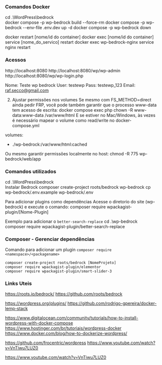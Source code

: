 ### Comandos Docker
cd .\WordPress\bedrock\
docker compose -p wp-bedrock build --force-rm
docker compose -p wp-bedrock --env-file .env.dev up -d
docker compose -p wp-bedrock down

docker restart [nome/id do container]
docker exec [nome/id do container] service [nome_do_servico] restart
docker exec wp-bedrock-nginx service nginx restart

### Acessos
http://localhost:8080
http://localhost:8080/wp/wp-admin
http://localhost:8080/wp/wp-login.php

Nome: Teste wp bedrock
User: testewp
Pass: testewp_123
Email: raf.secco@gmail.com

2. Ajustar permissões nos volumes
Se mesmo com FS_METHOD=direct ainda pedir FRP, você pode também garantir que o processo www-data tem acesso de escrita:
docker compose exec php chown -R www-data:www-data /var/www/html
E se estiver no Mac/Windows, às vezes é necessário mapear o volume como read/write no docker-compose.yml

volumes:
  - ./wp-bedrock:/var/www/html:cached

Ou mesmo garantir permissões localmente no host:
chmod -R 775 wp-bedrock/web/app

### Comandos utilizados
cd .\WordPress\bedrock\
Instalar Bedrock
  composer create-project roots/bedrock wp-bedrock
  cp wp-bedrock/.env.example wp-bedrock/.env

Para adicionar plugins como dependências
Acesse o diretorio do site (wp-bedrock) e execute o comando:
  composer require wpackagist-plugin/[Nome-Plugin]


Exemplo para adicionar o `better-search-replace`
  cd .\wp-bedrock\
  composer require wpackagist-plugin/better-search-replace

### Composer - Gerenciar dependências

Comando para adicionar um plugin `composer require <namespace>/<packagename>`
```
composer create-project roots/bedrock [NomeProjeto]
composer require wpackagist-plugin/elementor
composer require wpackagist-plugin/smart-slider-3
```


### Links Uteis

https://roots.io/bedrock/
https://github.com/roots/bedrock

https://wordpress.org/plugins/
https://github.com/rodrigo-gpereira/docker-lemp-stack

https://www.digitalocean.com/community/tutorials/how-to-install-wordpress-with-docker-compose
https://www.hostinger.com/br/tutoriais/wordpress-docker
https://www.docker.com/blog/how-to-dockerize-wordpress/

https://github.com/frocentric/wordpress   https://www.youtube.com/watch?v=VnTiwu7LUZ0

https://www.youtube.com/watch?v=VnTiwu7LUZ0

